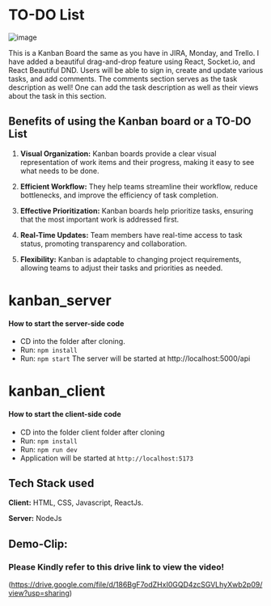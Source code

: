 # TO-DO List
![image](https://github.com/lalaavipsha/Kanban/assets/53574326/2698f24a-4fb7-42bb-a6ba-9f3d769e76cb)


This is a Kanban Board the same as you have in JIRA, Monday, and Trello. I have added a beautiful drag-and-drop feature using React, Socket.io, and React Beautiful DND. Users will be able to sign in, create and update various tasks, and add comments. The comments section serves as the task description as well! One can add the task description as well as their views about the task in this section.


## Benefits of using the Kanban board or a TO-DO List

1. **Visual Organization:** Kanban boards provide a clear visual representation of work items and their progress, making it easy to see what needs to be done.

2. **Efficient Workflow:** They help teams streamline their workflow, reduce bottlenecks, and improve the efficiency of task completion.

3. **Effective Prioritization:** Kanban boards help prioritize tasks, ensuring that the most important work is addressed first.

4. **Real-Time Updates:** Team members have real-time access to task status, promoting transparency and collaboration.

5. **Flexibility:** Kanban is adaptable to changing project requirements, allowing teams to adjust their tasks and priorities as needed.


# kanban_server

#### How to start the server-side code

- CD into the folder after cloning.
- Run: `npm install`
- Run: `npm start`
The server will be started at http://localhost:5000/api

# kanban_client

#### How to start the client-side code

- CD into the folder client folder after cloning
- Run: `npm install`
- Run: `npm run dev`
- Application will be started at `http://localhost:5173`

## Tech Stack used

**Client:** HTML, CSS, Javascript, ReactJs.

**Server:** NodeJs


## Demo-Clip:
### Please Kindly refer to this drive link to view the video!
(https://drive.google.com/file/d/186BgF7odZHxI0GQD4zcSGVLhyXwb2p09/view?usp=sharing)

